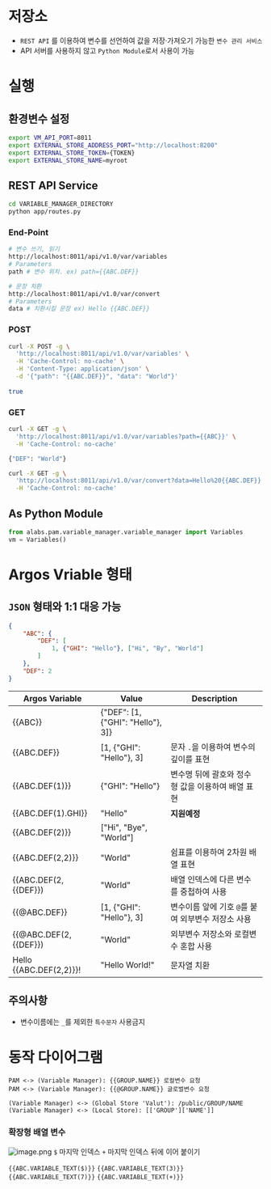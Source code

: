 

# 저장소
* `REST API` 를 이용하여 변수를 선언하여 값을 저장·가져오기 가능한 `변수 관리 서비스` 
* API 서버를 사용하지 않고 `Python Module`로서 사용이 가능
 
# 실행
## 환경변수 설정
```bash
export VM_API_PORT=8011
export EXTERNAL_STORE_ADDRESS_PORT="http://localhost:8200"
export EXTERNAL_STORE_TOKEN={TOKEN}
export EXTERNAL_STORE_NAME=myroot
``` 
## REST API Service
```bash
cd VARIABLE_MANAGER_DIRECTORY
python app/routes.py
```

### End-Point
```bash
# 변수 쓰기, 읽기
http://localhost:8011/api/v1.0/var/variables
# Parameters
path # 변수 위치. ex) path={{ABC.DEF}}

# 문장 치환
http://localhost:8011/api/v1.0/var/convert
# Parameters
data # 치환시킬 문장 ex) Hello {{ABC.DEF}}
```
### POST
```bash
curl -X POST -g \
  'http://localhost:8011/api/v1.0/var/variables' \
  -H 'Cache-Control: no-cache' \
  -H 'Content-Type: application/json' \
  -d '{"path": "{{ABC.DEF}}", "data": "World"}'
  
true
```

### GET
```bash
curl -X GET -g \
  'http://localhost:8011/api/v1.0/var/variables?path={{ABC}}' \
  -H 'Cache-Control: no-cache' 

{"DEF": "World"}
```

```bash
curl -X GET -g \
  'http://localhost:8011/api/v1.0/var/convert?data=Hello%20{{ABC.DEF}}' \
  -H 'Cache-Control: no-cache'
```


## As Python Module
```python
from alabs.pam.variable_manager.variable_manager import Variables
vm = Variables()
```


# Argos Vriable 형태
## `JSON` 형태와 1:1 대응 가능
```json
{
    "ABC": {
        "DEF": [
            1, {"GHI": "Hello"}, ["Hi", "By", "World"]
        ]
    },
    "DEF": 2
}
```


|Argos Variable |Value| Description |
| --- | --- | --- |
| {{ABC}} |{"DEF": [1, {"GHI": "Hello"}, 3]} |  |
| {{ABC.DEF}} | [1, {"GHI": "Hello"}, 3] |  문자 `.`을 이용하여 변수의 깊이를 표현 |
| {{ABC.DEF(1)}} | {"GHI": "Hello"} | 변수명 뒤에 괄호와 정수형 값을 이용하여 배열 표현 |
| {{ABC.DEF(1).GHI}}| "Hello" |__지원예정__  |
| {{ABC.DEF(2)}} | ["Hi", "Bye", "World"]||
| {{ABC.DEF(2,2)}} | "World"| 쉼표를 이용하여  2차원 배열 표현 |
| {{ABC.DEF(2,{{DEF}})| "World" | 배열 인덱스에 다른 변수를 중첩하여 사용|
| {{@ABC.DEF}} | [1, {"GHI": "Hello"}, 3] | 변수이름 앞에 기호 `@`를 붙여 외부변수 저장소 사용 |
| {{@ABC.DEF(2,{{DEF}})| "World" | 외부변수 저장소와 로컬변수 혼합 사용|
| Hello {{ABC.DEF(2,2)}}! | "Hello World!"| 문자열 치환 |

## 주의사항
* 변수이름에는 `_`를 제외한 `특수문자` 사용금지


# 동작 다이어그램

```uml
PAM <-> (Variable Manager): {{GROUP.NAME}} 로컬변수 요청
PAM <-> (Variable Manager): {{@GROUP.NAME}} 글로벌변수 요청

(Variable Manager) <-> (Global Store 'Valut'): /public/GROUP/NAME
(Variable Manager) <-> (Local Store): [['GROUP']['NAME']]
```

### 확장형 배열 변수
![image.png](/files/2428211014801066034)
`$` 마지막 인덱스
`+` 마지막 인덱스 뒤에 이어 붙이기

`{{ABC.VARIABLE_TEXT($)}}`
`{{ABC.VARIABLE_TEXT(3)}}`
`{{ABC.VARIABLE_TEXT(7)}}`
`{{ABC.VARIABLE_TEXT(+)}}`